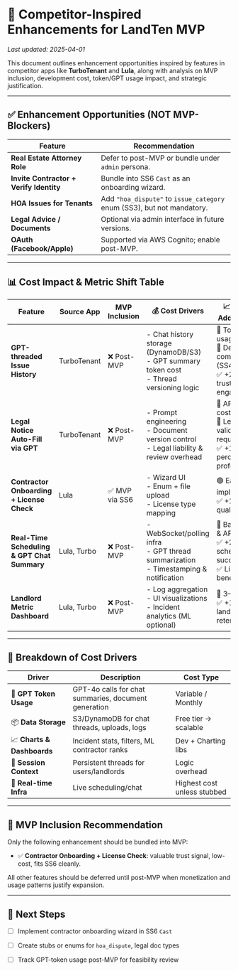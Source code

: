 # 🧠 Competitor-Inspired Enhancements for LandTen MVP

_Last updated: 2025-04-01_

This document outlines enhancement opportunities inspired by features in competitor apps like **TurboTenant** and **Lula**, along with analysis on MVP inclusion, development cost, token/GPT usage impact, and strategic justification.

---

## ✅ Enhancement Opportunities (NOT MVP-Blockers)

| Feature | Recommendation |
|--------|----------------|
| **Real Estate Attorney Role** | Defer to post-MVP or bundle under `admin` persona. |
| **Invite Contractor + Verify Identity** | Bundle into SS6 `Cast` as an onboarding wizard. |
| **HOA Issues for Tenants** | Add `"hoa_dispute"` to `issue_category` enum (SS3), but not mandatory. |
| **Legal Advice / Documents** | Optional via admin interface in future versions. |
| **OAuth (Facebook/Apple)** | Supported via AWS Cognito; enable post-MVP. |

---

## 📊 Cost Impact & Metric Shift Table

| Feature | Source App | MVP Inclusion | 💰 Cost Drivers | 📈 Impact if Added to MVP |
|--------|-------------|----------------|------------------|-----------------------------|
| **GPT-threaded Issue History** | TurboTenant | ❌ Post-MVP | - Chat history storage (DynamoDB/S3)<br>- GPT summary token cost<br>- Thread versioning logic | 🔼 Token usage/cost<br>🔼 Dev complexity (SS4/SS9)<br>✅ +20% tenant trust & engagement |
| **Legal Notice Auto-Fill via GPT** | TurboTenant | ❌ Post-MVP | - Prompt engineering<br>- Document version control<br>- Legal liability & review overhead | 🔼 API token cost<br>🔼 Legal validation required<br>✅ +10% perceived professionalism |
| **Contractor Onboarding + License Check** | Lula | ✅ MVP via SS6 | - Wizard UI<br>- Enum + file upload<br>- License type mapping | 🟢 Easy to implement<br>✅ +15% bid quality/trust |
| **Real-Time Scheduling & GPT Chat Summary** | Lula, Turbo | ❌ Post-MVP | - WebSocket/polling infra<br>- GPT thread summarization<br>- Timestamping & notification | 🔼 Backend infra & API cost<br>✅ +25% scheduling success<br>✅ Liability log benefit |
| **Landlord Metric Dashboard** | Lula, Turbo | ❌ Post-MVP | - Log aggregation<br>- UI visualizations<br>- Incident analytics (ML optional) | 🔼 3–5 dev days<br>✅ +18% landlord retention |

---

## 🧮 Breakdown of Cost Drivers

| Driver | Description | Cost Type |
|--------|-------------|-----------|
| 🧠 **GPT Token Usage** | GPT-4o calls for chat summaries, document generation | Variable / Monthly |
| 📦 **Data Storage** | S3/DynamoDB for chat threads, uploads, logs | Free tier → scalable |
| 📈 **Charts & Dashboards** | Incident stats, filters, ML contractor ranks | Dev + Charting libs |
| 🔄 **Session Context** | Persistent threads for users/landlords | Logic overhead |
| 🔁 **Real-time Infra** | Live scheduling/chat | Highest cost unless stubbed |

---

## 🎯 MVP Inclusion Recommendation

Only the following enhancement should be bundled into MVP:
- ✅ **Contractor Onboarding + License Check**: valuable trust signal, low-cost, fits SS6 cleanly.

All other features should be deferred until post-MVP when monetization and usage patterns justify expansion.

---

## 📌 Next Steps

- [ ] Implement contractor onboarding wizard in SS6 `Cast`
- [ ] Create stubs or enums for `hoa_dispute`, legal doc types
- [ ] Track GPT-token usage post-MVP for feasibility review

